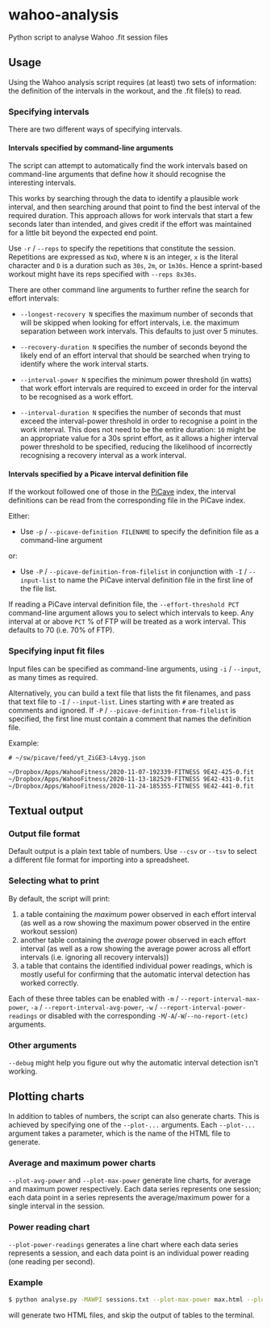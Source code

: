 # wahoo-analysis

Python script to analyse Wahoo .fit session files

## Usage

Using the Wahoo analysis script requires (at least) two sets of information: the definition of the intervals in the workout, and the .fit file(s) to read.

### Specifying intervals

There are two different ways of specifying intervals.

#### Intervals specified by command-line arguments

The script can attempt to automatically find the work intervals based on command-line arguments that define how it should recognise the interesting intervals.

This works by searching through the data to identify a plausible work interval, and then searching around that point to find the best interval of the required duration. This approach allows for work intervals that start a few seconds later than intended, and gives credit if the effort was maintained for a little bit beyond the expected end point.

Use `-r` / `--reps` to specify the repetitions that constitute the session. Repetitions are expressed as `NxD`, where `N` is an integer, `x` is the literal character and `D` is a duration such as `30s`, `2m`, or `1m30s`. Hence a sprint-based workout might have its reps specified with `--reps 8x30s`.

There are other command line arguments to further refine the search for effort intervals: 

* `--longest-recovery N` specifies the maximum number of seconds that will be skipped when looking for effort intervals, i.e. the maximum separation between work intervals. This defaults to just over 5 minutes.

* `--recovery-duration N` specifies the number of seconds beyond the likely end of an effort interval that should be searched when trying to identify where the work interval starts.

* `--interval-power N` specifies the minimum power threshold (in watts) that work effort intervals are required to exceed in order for the interval to be recognised as a work effort.

* `--interval-duration N` specifies the number of seconds that must exceed the interval-power threshold in order to recognise a point in the work interval. This does not need to be the entire duration: `10` might be an appropriate value for a 30s sprint effort, as it allows a higher interval power threshold to be specified, reducing the likelihood of incorrectly recognising a recovery interval as a work interval.


#### Intervals specified by a Picave interval definition file

If the workout followed one of those in the [PiCave](https://github.com/nsw42/picave) index, the interval definitions can be read from the corresponding file in the PiCave index.

Either:

* Use `-p` / `--picave-definition FILENAME` to specify the definition file as a command-line argument

or:

* Use `-P` / `--picave-definition-from-filelist` in conjunction with `-I` / `--input-list` to name the PiCave interval definition file in the first line of the file list.

If reading a PiCave interval definition file, the `--effort-threshold PCT` command-line argument allows you to select which intervals to keep. Any interval at or above `PCT` % of FTP will be treated as a work interval. This defaults to 70 (i.e. 70% of FTP).

### Specifying input fit files

Input files can be specified as command-line arguments, using `-i` / `--input`, as many times as required.

Alternatively, you can build a text file that lists the fit filenames, and pass that text file to `-I` / `--input-list`.  Lines starting with `#` are treated as comments and ignored. If `-P` / `--picave-definition-from-filelist` is specified, the first line must contain a comment that names the definition file.

Example:

```
# ~/sw/picave/feed/yt_ZiGE3-L4vyg.json

~/Dropbox/Apps/WahooFitness/2020-11-07-192339-FITNESS 9E42-425-0.fit
~/Dropbox/Apps/WahooFitness/2020-11-13-182529-FITNESS 9E42-431-0.fit
~/Dropbox/Apps/WahooFitness/2020-11-24-185355-FITNESS 9E42-441-0.fit
```

## Textual output

### Output file format

Default output is a plain text table of numbers. Use `--csv` or `--tsv` to select a different file format for importing into a spreadsheet.

### Selecting what to print

By default, the script will print:

1. a table containing the *maximum* power observed in each effort interval (as well as a row showing the maximum power observed in the entire workout session)
2. another table containing the *average* power observed in each effort interval (as well as a row showing the average power across all effort intervals (i.e. ignoring all recovery intervals))
3. a table that contains the identified individual power readings, which is mostly useful for confirming that the automatic interval detection has worked correctly.

Each of these three tables can be enabled with `-m` / `--report-interval-max-power`, `-a` / `--report-interval-avg-power`, `-w` / `--report-interval-power-readings` or disabled with the corresponding `-M`/`-A`/`-W`/`--no-report-(etc)` arguments.

### Other arguments

`--debug` might help you figure out why the automatic interval detection isn't working.

## Plotting charts

In addition to tables of numbers, the script can also generate charts. This is achieved by specifying one of the `--plot-...` arguments. Each `--plot-...` argument takes a parameter, which is the name of the HTML file to generate.

### Average and maximum power charts

`--plot-avg-power` and `--plot-max-power` generate line charts, for average and maximum power respectively. Each data series represents one session; each data point in a series represents the average/maximum power for a single interval in the session.

### Power reading chart

`--plot-power-readings` generates a line chart where each data series represents a session, and each data point is an individual power reading (one reading per second).

### Example

```sh
$ python analyse.py -MAWPI sessions.txt --plot-max-power max.html --plot-avg-power avg.html
```

will generate two HTML files, and skip the output of tables to the terminal.
